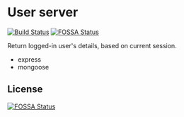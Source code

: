 # User server
[![Build Status](https://travis-ci.org/tekwrks/user.svg?branch=master)](https://travis-ci.org/tekwrks/user) [![FOSSA Status](https://app.fossa.io/api/projects/git%2Bgithub.com%2Ftekwrks%2Fuser.svg?type=shield)](https://app.fossa.io/projects/git%2Bgithub.com%2Ftekwrks%2Fuser?ref=badge_shield)

Return logged-in user's details, based on current session.

- express
- mongoose

## License
[![FOSSA Status](https://app.fossa.io/api/projects/git%2Bgithub.com%2Ftekwrks%2Fuser.svg?type=large)](https://app.fossa.io/projects/git%2Bgithub.com%2Ftekwrks%2Fuser?ref=badge_large)

